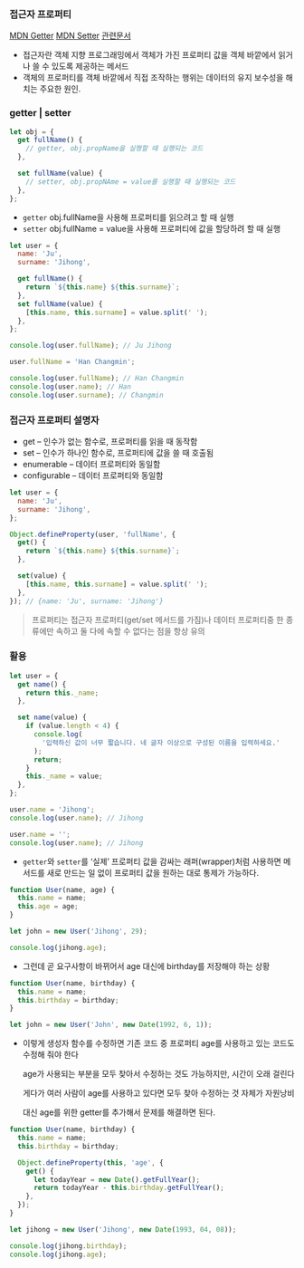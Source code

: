 ### **접근자 프로퍼티**

<a href="https://developer.mozilla.org/en-US/docs/Web/JavaScript/Reference/Functions/get">MDN Getter</a>
<a href="https://developer.mozilla.org/en-US/docs/Web/JavaScript/Reference/Functions/set">MDN Setter</a>
<a href="https://ko.javascript.info/property-accessors#ref-614">관련문서</a>

- 접근자란 객체 지향 프로그래밍에서 객체가 가진 프로퍼티 값을 객체 바깥에서 읽거나 쓸 수 있도록 제공하는 메서드
- 객체의 프로퍼티를 객체 바깥에서 직접 조작하는 행위는 데이터의 유지 보수성을 해치는 주요한 원인.

### **getter | setter**

```js
let obj = {
  get fullName() {
    // getter, obj.propName을 실행할 때 실행되는 코드
  },

  set fullName(value) {
    // setter, obj.propNAme = value를 실행할 때 실행되는 코드
  },
};
```

- `getter` obj.fullName을 사용해 프로퍼티를 읽으려고 할 때 실행
- `setter` obj.fullName = value을 사용해 프로퍼티에 값을 할당하려 할 때 실행

```js
let user = {
  name: 'Ju',
  surname: 'Jihong',

  get fullName() {
    return `${this.name} ${this.surname}`;
  },
  set fullName(value) {
    [this.name, this.surname] = value.split(' ');
  },
};

console.log(user.fullName); // Ju Jihong

user.fullName = 'Han Changmin';

console.log(user.fullName); // Han Changmin
console.log(user.name); // Han
console.log(user.surname); // Changmin
```

### **접근자 프로퍼티 설명자**

- get – 인수가 없는 함수로, 프로퍼티를 읽을 때 동작함
- set – 인수가 하나인 함수로, 프로퍼티에 값을 쓸 때 호출됨
- enumerable – 데이터 프로퍼티와 동일함
- configurable – 데이터 프로퍼티와 동일함

```js
let user = {
  name: 'Ju',
  surname: 'Jihong',
};

Object.defineProperty(user, 'fullName', {
  get() {
    return `${this.name} ${this.surname}`;
  },

  set(value) {
    [this.name, this.surname] = value.split(' ');
  },
}); // {name: 'Ju', surname: 'Jihong'}
```

> 프로퍼티는 접근자 프로퍼티(get/set 메서드를 가짐)나 데이터 프로퍼티중 한 종류에만 속하고 둘 다에 속할 수 없다는 점을 항상 유의

### **활용**

```js
let user = {
  get name() {
    return this._name;
  },

  set name(value) {
    if (value.length < 4) {
      console.log(
        '입력하신 값이 너무 짧습니다. 네 글자 이상으로 구성된 이름을 입력하세요.'
      );
      return;
    }
    this._name = value;
  },
};

user.name = 'Jihong';
console.log(user.name); // Jihong

user.name = '';
console.log(user.name); // Jihong
```

- `getter`와 `setter`를 ‘실제’ 프로퍼티 값을 감싸는 래퍼(wrapper)처럼 사용하면 메서드를 새로 만드는 일 없이 프로퍼티 값을 원하는 대로 통제가 가능하다.

```js
function User(name, age) {
  this.name = name;
  this.age = age;
}

let john = new User('Jihong', 29);

console.log(jihong.age);
```

- 그런데 곧 요구사항이 바뀌어서 age 대신에 birthday를 저장해야 하는 상황

```js
function User(name, birthday) {
  this.name = name;
  this.birthday = birthday;
}

let john = new User('John', new Date(1992, 6, 1));
```

- 이렇게 생성자 함수를 수정하면 기존 코드 중 프로퍼티 age를 사용하고 있는 코드도 수정해 줘야 한다

  age가 사용되는 부분을 모두 찾아서 수정하는 것도 가능하지만, 시간이 오래 걸린다

  게다가 여러 사람이 age를 사용하고 있다면 모두 찾아 수정하는 것 자체가 자원낭비

  대신 age를 위한 getter를 추가해서 문제를 해결하면 된다.

```js
function User(name, birthday) {
  this.name = name;
  this.birthday = birthday;

  Object.defineProperty(this, 'age', {
    get() {
      let todayYear = new Date().getFullYear();
      return todayYear - this.birthday.getFullYear();
    },
  });
}

let jihong = new User('Jihong', new Date(1993, 04, 08));

console.log(jihong.birthday);
console.log(jihong.age);
```
